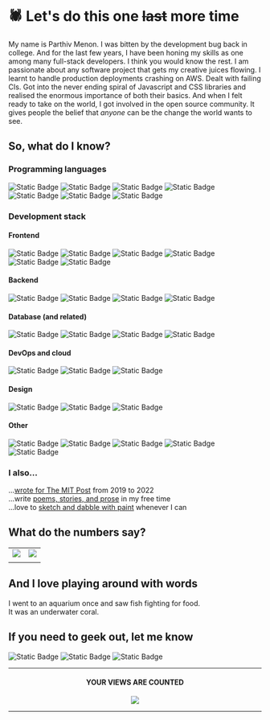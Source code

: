 # 🕷 Let's do this one ~~last~~ more time

My name is Parthiv Menon. I was bitten by the development bug back in college. And for the last few years, I have been honing my skills as one among many full-stack developers. I think you would know the rest. I am passionate about any software project that gets my creative juices flowing. I learnt to handle production deployments crashing on AWS. Dealt with failing CIs. Got into the never ending spiral of Javascript and CSS libraries and realised the enormous importance of both their basics. And when I felt ready to take on the world, I got involved in the open source community. It gives people the belief that _anyone_ can be the change the world wants to see.

## So, what do I know?
### Programming languages
![Static Badge](https://img.shields.io/badge/C_Language-black?style=for-the-badge&logo=c&logoColor=%23A8B9CC) ![Static Badge](https://img.shields.io/badge/Java-black?style=for-the-badge&logo=java) ![Static Badge](https://img.shields.io/badge/Javascript-black?style=for-the-badge&logo=javascript&logoColor=yellow) ![Static Badge](https://img.shields.io/badge/typescript-black?style=for-the-badge&logo=typescript) ![Static Badge](https://img.shields.io/badge/Python-black?style=for-the-badge&logo=python) ![Static Badge](https://img.shields.io/badge/Golang-black?style=for-the-badge&logo=go) ![Static Badge](https://img.shields.io/badge/php-black?style=for-the-badge&logo=php)

### Development stack
#### Frontend
![Static Badge](https://img.shields.io/badge/HTML-black?style=for-the-badge&logo=html5) ![Static Badge](https://img.shields.io/badge/CSS-black?style=for-the-badge&logo=css3) ![Static Badge](https://img.shields.io/badge/ReactJS-black?style=for-the-badge&logo=react&logoColor=%2361DAFB) ![Static Badge](https://img.shields.io/badge/TailwindCSS-black?style=for-the-badge&logo=tailwindcss) ![Static Badge](https://img.shields.io/badge/SASS-black?style=for-the-badge&logo=sass) ![Static Badge](https://img.shields.io/badge/framer-black?style=for-the-badge&logo=framer)

#### Backend
![Static Badge](https://img.shields.io/badge/nodejs-black?style=for-the-badge&logo=node.js) ![Static Badge](https://img.shields.io/badge/django-black?style=for-the-badge&logo=django) ![Static Badge](https://img.shields.io/badge/postman-black?style=for-the-badge&logo=postman) ![Static Badge](https://img.shields.io/badge/firebase-black?style=for-the-badge&logo=firebase)

#### Database (and related)
![Static Badge](https://img.shields.io/badge/MongoDB-black?style=for-the-badge&logo=mongodb) ![Static Badge](https://img.shields.io/badge/MySQL-black?style=for-the-badge&logo=mySQL) ![Static Badge](https://img.shields.io/badge/mongoose-black?style=for-the-badge&logo=mongoose) ![Static Badge](https://img.shields.io/badge/Prisma-black?style=for-the-badge&logo=prisma)

#### DevOps and cloud
![Static Badge](https://img.shields.io/badge/aws-black?style=for-the-badge&logo=amazon%20aws) ![Static Badge](https://img.shields.io/badge/vercel-black?style=for-the-badge&logo=vercel) ![Static Badge](https://img.shields.io/badge/docker-black?style=for-the-badge&logo=docker)

#### Design
![Static Badge](https://img.shields.io/badge/Figma-black?style=for-the-badge&logo=figma) ![Static Badge](https://img.shields.io/badge/photoshop-black?style=for-the-badge&logo=adobe%20photoshop) ![Static Badge](https://img.shields.io/badge/illustrator-black?style=for-the-badge&logo=adobe%20illustrator)

#### Other
![Static Badge](https://img.shields.io/badge/NextJS-black?style=for-the-badge&logo=next.js) ![Static Badge](https://img.shields.io/badge/Symfony-black?style=for-the-badge&logo=symfony) ![Static Badge](https://img.shields.io/badge/jupyter-black?style=for-the-badge&logo=jupyter) ![Static Badge](https://img.shields.io/badge/Linux-black?style=for-the-badge&logo=linux) ![Static Badge](https://img.shields.io/badge/Git-black?style=for-the-badge&logo=git)

### I also...
...[wrote for The MIT Post](https://themitpost.com/author/parthiv/) from 2019 to 2022 <br/>
...write [poems, stories, and prose](https://parthivmenon.com/writing/) in my free time <br/>
...love to [sketch and dabble with paint](https://parthivmenon.com/artwork/) whenever I can

## What do the numbers say?
|||
|--|--|
|<img style="height: auto; " src="https://github-readme-stats.vercel.app/api?username=parthiv-m&theme=vue-dark&show_icons=true&hide_border=true&count_private=true" />|<img style="height: auto; " src="https://github-readme-streak-stats.herokuapp.com/?user=parthiv-m&theme=vue-dark&hide_border=true" />|
|||

## And I love playing around with words
I went to an aquarium once and saw fish fighting for food. <br/>
It was an underwater coral.

## If you need to geek out, let me know
![Static Badge](https://img.shields.io/badge/Instagram-white?style=for-the-badge&logo=instagram&link=https%3A%2F%2Finstagram.com%2F_.parthiv_) ![Static Badge](https://img.shields.io/badge/linkedin-white?style=for-the-badge&logo=linkedin&logoColor=%230A66C2&link=https%3A%2F%2Flinkedin.com%2Fin%2Fparthivmenon) ![Static Badge](https://img.shields.io/badge/gmail-white?style=for-the-badge&logo=gmail&link=mailto%3Aparthivmenon01%40gmail.com)

<div align="center">
<hr />
<h4>YOUR VIEWS ARE COUNTED</h4>
<img src="https://profile-counter.glitch.me/parthiv-m/count.svg" />
<hr />
</div>
